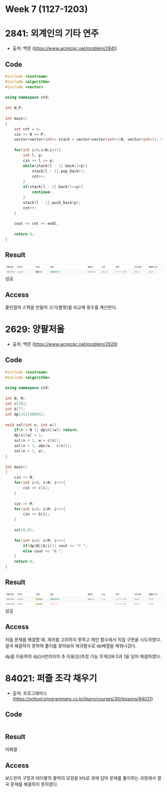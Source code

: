 # Week 7 (1127-1203)
# 2841: 외계인의 기타 연주
- 출처: 백준 (https://www.acmicpc.net/problem/2841)

## Code
```C++
#include <iostream>
#include <algorithm>
#include <vector>

using namespace std;

int N,P;

int main()
{
    int cnt = 0;
    cin >> N >> P;
    vector<vector<int>> stack = vector<vector<int>>(N, vector<int>(1, 0));
    
    for(int i=0;i<N;i++){
        int l, p;
        cin >> l >> p;
        while(stack[l - 1].back()>p){
            stack[l - 1].pop_back();
            cnt++;
        }
        if(stack[l - 1].back()==p){
            continue;
        }
        stack[l - 1].push_back(p);
        cnt++;
    }
    
    cout << cnt << endl;

    return 0;
}
```

## Result
![Alt text](2841.png)
성공

## Access
줄만큼의 스택을 만들어 크기(플랫)를 비교해 횟수를 계산한다.


# 2629: 양팔저울
- 출처: 백준 (https://www.acmicpc.net/problem/2629)


## Code
```C++
#include <iostream>
#include <algorithm>

using namespace std;

int N, M;
int c[30];
int b[7];
int dp[31][40001];

void sol(int n, int w){
    if(n > N || dp[n][w]) return;
    dp[n][w] = 1;
    sol(n + 1, w + c[n]);
    sol(n + 1, abs(w - c[n]));
    sol(n + 1, w);
}

int main()
{
    cin >> N;
    for(int i=0; i<N; i++){
        cin >> c[i];
    }
    
    cin >> M;
    for(int i=0; i<M; i++){
        cin >> b[i];
    }
    
    sol(0,0);
    
    for(int i=0; i<M; i++){
        if(dp[N][b[i]]) cout << "Y ";
        else cout << "N ";
    }
    return 0;
}
```

## Result
![Alt text](2629.png)
성공

## Access
처음 문제를 해결할 때, 재귀를 고려하지 못하고 메인 함수에서 직접 구현을 시도하였다. 결국 해결하지 못하여 풀이를 찾아보아 재귀함수로 dp배열을 채워나갔다.

dp를 이용하여 dp[(n번까지의 추 이용)][(측정 가능 무게)]에 0과 1을 담아 해결하였다.




# 84021: 퍼즐 조각 채우기
- 출처: 프로그래머스 (https://school.programmers.co.kr/learn/courses/30/lessons/84021)


## Code
```C++
```

## Result
미해결

## Access
보드판의 구멍과 테이블의 블럭의 모양을 bfs로 큐에 담아 문제를 풀이하는 과정에서 결국 문제를 해결하지 못하였다.